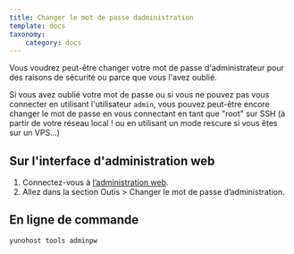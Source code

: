 ```yaml
---
title: Changer le mot de passe dadministration
template: docs
taxonomy:
    category: docs
---
```


Vous voudrez peut-être changer votre mot de passe d'administrateur pour des raisons de sécurité ou parce que vous l'avez oublié.

Si vous avez oublié votre mot de passe ou si vous ne pouvez pas vous connecter en utilisant l'utilisateur `admin`, vous
pouvez peut-être encore changer le mot de passe en vous connectant en tant que "root" sur
SSH (à partir de votre réseau local ! ou en utilisant un mode rescure si vous êtes sur un VPS...)

## Sur l'interface d'administration web

1. Connectez-vous à [l’administration web](/admin).
2. Allez dans la section Outis > Changer le mot de passe d’administration.


## En ligne de commande


```bash
yunohost tools adminpw
```

